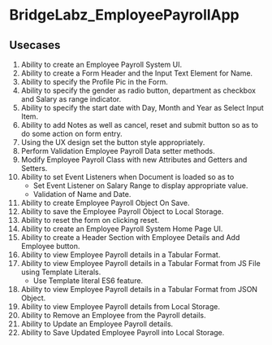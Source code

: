 # BridgeLabz_EmployeePayrollApp

## Usecases
1. Ability to create an Employee Payroll System UI.
2. Ability to create a Form Header and the Input Text Element for Name.
3. Ability to specify the Profile Pic in the Form.
4. Ability to specify the gender as radio button, department as checkbox and Salary as range indicator.
5. Ability to specify the start date with Day, Month and Year as Select Input Item.
6. Ability to add Notes as well as cancel, reset and submit button so as to do some action on form entry.
7. Using the UX design set the button style appropriately.
8. Perform Validation Employee Payroll Data setter methods.
9. Modify Employee Payroll Class with new Attributes and Getters and Setters.
10. Ability to set Event Listeners when Document is loaded so as to
    - Set Event Listener on Salary Range to display appropriate value.
    - Validation of Name and Date.
11. Ability to create Employee Payroll Object On Save.
12. Ability to save the Employee Payroll Object to Local Storage.
13. Ability to reset the form on clicking reset.
14. Ability to create an Employee Payroll System Home Page UI.
15. Ability to create a Header Section with Employee Details and Add Employee button.
16. Ability to view Employee Payroll details in a Tabular Format.
17. Ability to view Employee Payroll details in a Tabular Format from JS File using Template Literals. 
    - Use Template literal ES6 feature.
18. Ability to view Employee Payroll details in a Tabular Format from JSON Object.
19. Ability to view Employee Payroll details from Local Storage.
20. Ability to Remove an Employee from the Payroll details.
21. Ability to Update an Employee Payroll details.
22. Ability to Save Updated Employee Payroll into Local Storage.
